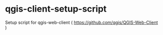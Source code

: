 qgis-client-setup-script
========================

Setup script for qgis-web-client ( https://github.com/qgis/QGIS-Web-Client )
